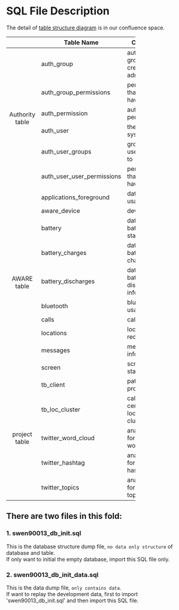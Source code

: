 # SQL File Description
The detail of [table structure diagram](https://confluence.cis.unimelb.edu.au:8443/display/SWEN900132022PZ/Database+structure) is in our confluence space.
<table class="relative-table wrapped confluenceTable stickyTableHeaders" style="width: 68.4381%; padding: 0px;" resolved=""><thead class="tableFloatingHeaderOriginal" style="position: static; margin-top: 0px; left: 345.989px; z-index: 3; width: 971px; top: 40px;"><tr><th class="confluenceTh" style="min-width: 8px; max-width: none;"><br></th><th class="confluenceTh" style="min-width: 8px; max-width: none;">Table Name</th><th class="confluenceTh" style="min-width: 8px; max-width: none;">Comment</th></tr></thead><thead class="tableFloatingHeader" style="display: none;"><tr><th class="confluenceTh"><br></th><th class="confluenceTh">Table Name</th><th class="confluenceTh">Comment</th></tr></thead><colgroup><col style="width: 21.6118%;"><col style="width: 45.5946%;"><col style="width: 32.7994%;"></colgroup><tbody><tr><td style="text-align: center;" rowspan="6" class="confluenceTd">Authority table</td><td colspan="1" class="confluenceTd">auth_group</td><td colspan="1" class="confluenceTd">authority group created by administrator</td></tr><tr><td colspan="1" class="confluenceTd">auth_group_permissions</td><td colspan="1" class="confluenceTd">permissions that groups have&nbsp;</td></tr><tr><td colspan="1" class="confluenceTd">auth_permission</td><td colspan="1" class="confluenceTd">authority permissions</td></tr><tr><td colspan="1" class="confluenceTd">auth_user</td><td colspan="1" class="confluenceTd">the user of system</td></tr><tr><td colspan="1" class="confluenceTd">auth_user_groups</td><td colspan="1" class="confluenceTd">groups that users belong to</td></tr><tr><td colspan="1" class="confluenceTd">auth_user_user_permissions</td><td colspan="1" class="confluenceTd">permissions that user have</td></tr><tr><td style="text-align: center;" rowspan="10" class="confluenceTd">AWARE table</td><td class="confluenceTd">applications_foreground</td><td class="confluenceTd">data for app usage</td></tr><tr><td class="confluenceTd">aware_device</td><td class="confluenceTd">device info</td></tr><tr><td class="confluenceTd">battery</td><td class="confluenceTd">data for battery status</td></tr><tr><td colspan="1" class="confluenceTd">battery_charges</td><td colspan="1" class="confluenceTd">data for battery charges info</td></tr><tr><td colspan="1" class="confluenceTd">battery_discharges</td><td colspan="1" class="confluenceTd">data for battery discharges info</td></tr><tr><td colspan="1" class="confluenceTd">bluetooth</td><td colspan="1" class="confluenceTd">bluetooth usage</td></tr><tr><td colspan="1" class="confluenceTd">calls</td><td colspan="1" class="confluenceTd">calls info</td></tr><tr><td colspan="1" class="confluenceTd">locations</td><td colspan="1" class="confluenceTd">locations record</td></tr><tr><td colspan="1" class="confluenceTd">messages</td><td colspan="1" class="confluenceTd">messages info</td></tr><tr><td colspan="1" class="confluenceTd">screen</td><td colspan="1" class="confluenceTd">screen status</td></tr><tr><td style="text-align: center;" rowspan="6" class="confluenceTd">project table</td><td colspan="1" class="confluenceTd">tb_client</td><td colspan="1" class="confluenceTd">patient profile</td></tr><tr><td colspan="1" class="confluenceTd">tb_loc_cluster</td><td colspan="1" class="confluenceTd">calculate the centroid of location cluster</td></tr><tr><td colspan="1" class="confluenceTd">twitter_word_cloud</td><td colspan="1" class="confluenceTd">analysis data for twitter word cloud</td></tr><tr><td colspan="1" class="confluenceTd">twitter_hashtag</td><td colspan="1" class="confluenceTd">analysis data for twitter hashtag</td></tr><tr><td colspan="1" class="confluenceTd">twitter_topics</td><td colspan="1" class="confluenceTd">analysis data for twitter topics</td></tr></tbody></table>

## There are two files in this fold:

### 1. swen90013_db_init.sql
This is the database structure dump file, `no data only structure` of database and table.<br>
If only want to initial the empty database, import this SQL file only.
  
### 2. swen90013_db_init_data.sql
 This is the data dump file, `only contains data`.<br>
If want to replay the development data, first to import 'swen90013_db_init.sql' and then import this SQL file.

